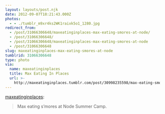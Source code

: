```yaml
---
layout: layouts/post.njk
date: 2012-09-07T18:21:43.000Z
photos:
  - - ./tumblr_m9xr4ks2WK1raixk5o1_1280.jpg
redirect_from:
  - /post/31066306648/maxeatinginplaces-max-eating-smores-at-node/
  - /post/31066306648/
  - /post/31066306648/maxeatinginplaces-max-eating-smores-at-node
  - /post/31066306648
slug: maxeatinginplaces-max-eating-smores-at-node
tumblrid: 31066306648
type: photo
via:
  name: maxeatinginplaces
  title: Max Eating In Places
  url: >-
    http://maxeatinginplaces.tumblr.com/post/30998235598/max-eating-smores-at-node-summer-camp
---
```

<p><a href="http://maxeatinginplaces.tumblr.com/post/30998235598/max-eating-smores-at-node-summer-camp" class="tumblr_blog">maxeatinginplaces</a>:</p>

<blockquote><p>Max eating s’mores at Node Summer Camp.</p></blockquote>
